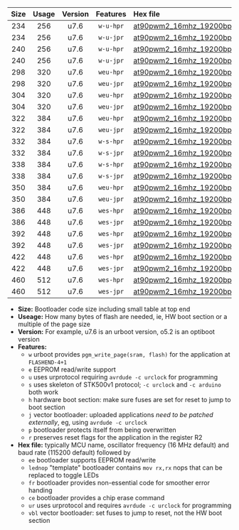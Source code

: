 |Size|Usage|Version|Features|Hex file|
|:-:|:-:|:-:|:-:|:--|
|234|256|u7.6|`w-u-hpr`|[at90pwm2_16mhz_19200bps_ur.hex](https://raw.githubusercontent.com/stefanrueger/urboot/main/bootloaders/at90pwm2/fcpu_16mhz/19200_bps/at90pwm2_16mhz_19200bps_ur.hex)|
|234|256|u7.6|`w-u-jpr`|[at90pwm2_16mhz_19200bps_ur_vbl.hex](https://raw.githubusercontent.com/stefanrueger/urboot/main/bootloaders/at90pwm2/fcpu_16mhz/19200_bps/at90pwm2_16mhz_19200bps_ur_vbl.hex)|
|240|256|u7.6|`w-u-hpr`|[at90pwm2_16mhz_19200bps_lednop_ur.hex](https://raw.githubusercontent.com/stefanrueger/urboot/main/bootloaders/at90pwm2/fcpu_16mhz/19200_bps/at90pwm2_16mhz_19200bps_lednop_ur.hex)|
|240|256|u7.6|`w-u-jpr`|[at90pwm2_16mhz_19200bps_lednop_ur_vbl.hex](https://raw.githubusercontent.com/stefanrueger/urboot/main/bootloaders/at90pwm2/fcpu_16mhz/19200_bps/at90pwm2_16mhz_19200bps_lednop_ur_vbl.hex)|
|298|320|u7.6|`weu-hpr`|[at90pwm2_16mhz_19200bps_ee_ur.hex](https://raw.githubusercontent.com/stefanrueger/urboot/main/bootloaders/at90pwm2/fcpu_16mhz/19200_bps/at90pwm2_16mhz_19200bps_ee_ur.hex)|
|298|320|u7.6|`weu-jpr`|[at90pwm2_16mhz_19200bps_ee_ur_vbl.hex](https://raw.githubusercontent.com/stefanrueger/urboot/main/bootloaders/at90pwm2/fcpu_16mhz/19200_bps/at90pwm2_16mhz_19200bps_ee_ur_vbl.hex)|
|304|320|u7.6|`weu-hpr`|[at90pwm2_16mhz_19200bps_ee_lednop_ur.hex](https://raw.githubusercontent.com/stefanrueger/urboot/main/bootloaders/at90pwm2/fcpu_16mhz/19200_bps/at90pwm2_16mhz_19200bps_ee_lednop_ur.hex)|
|304|320|u7.6|`weu-jpr`|[at90pwm2_16mhz_19200bps_ee_lednop_ur_vbl.hex](https://raw.githubusercontent.com/stefanrueger/urboot/main/bootloaders/at90pwm2/fcpu_16mhz/19200_bps/at90pwm2_16mhz_19200bps_ee_lednop_ur_vbl.hex)|
|322|384|u7.6|`weu-hpr`|[at90pwm2_16mhz_19200bps_ee_lednop_fr_ur.hex](https://raw.githubusercontent.com/stefanrueger/urboot/main/bootloaders/at90pwm2/fcpu_16mhz/19200_bps/at90pwm2_16mhz_19200bps_ee_lednop_fr_ur.hex)|
|322|384|u7.6|`weu-jpr`|[at90pwm2_16mhz_19200bps_ee_lednop_fr_ur_vbl.hex](https://raw.githubusercontent.com/stefanrueger/urboot/main/bootloaders/at90pwm2/fcpu_16mhz/19200_bps/at90pwm2_16mhz_19200bps_ee_lednop_fr_ur_vbl.hex)|
|332|384|u7.6|`w-s-hpr`|[at90pwm2_16mhz_19200bps.hex](https://raw.githubusercontent.com/stefanrueger/urboot/main/bootloaders/at90pwm2/fcpu_16mhz/19200_bps/at90pwm2_16mhz_19200bps.hex)|
|332|384|u7.6|`w-s-jpr`|[at90pwm2_16mhz_19200bps_vbl.hex](https://raw.githubusercontent.com/stefanrueger/urboot/main/bootloaders/at90pwm2/fcpu_16mhz/19200_bps/at90pwm2_16mhz_19200bps_vbl.hex)|
|338|384|u7.6|`w-s-hpr`|[at90pwm2_16mhz_19200bps_lednop.hex](https://raw.githubusercontent.com/stefanrueger/urboot/main/bootloaders/at90pwm2/fcpu_16mhz/19200_bps/at90pwm2_16mhz_19200bps_lednop.hex)|
|338|384|u7.6|`w-s-jpr`|[at90pwm2_16mhz_19200bps_lednop_vbl.hex](https://raw.githubusercontent.com/stefanrueger/urboot/main/bootloaders/at90pwm2/fcpu_16mhz/19200_bps/at90pwm2_16mhz_19200bps_lednop_vbl.hex)|
|350|384|u7.6|`weu-hpr`|[at90pwm2_16mhz_19200bps_ee_lednop_fr_ce_ur.hex](https://raw.githubusercontent.com/stefanrueger/urboot/main/bootloaders/at90pwm2/fcpu_16mhz/19200_bps/at90pwm2_16mhz_19200bps_ee_lednop_fr_ce_ur.hex)|
|350|384|u7.6|`weu-jpr`|[at90pwm2_16mhz_19200bps_ee_lednop_fr_ce_ur_vbl.hex](https://raw.githubusercontent.com/stefanrueger/urboot/main/bootloaders/at90pwm2/fcpu_16mhz/19200_bps/at90pwm2_16mhz_19200bps_ee_lednop_fr_ce_ur_vbl.hex)|
|386|448|u7.6|`wes-hpr`|[at90pwm2_16mhz_19200bps_ee.hex](https://raw.githubusercontent.com/stefanrueger/urboot/main/bootloaders/at90pwm2/fcpu_16mhz/19200_bps/at90pwm2_16mhz_19200bps_ee.hex)|
|386|448|u7.6|`wes-jpr`|[at90pwm2_16mhz_19200bps_ee_vbl.hex](https://raw.githubusercontent.com/stefanrueger/urboot/main/bootloaders/at90pwm2/fcpu_16mhz/19200_bps/at90pwm2_16mhz_19200bps_ee_vbl.hex)|
|392|448|u7.6|`wes-hpr`|[at90pwm2_16mhz_19200bps_ee_lednop.hex](https://raw.githubusercontent.com/stefanrueger/urboot/main/bootloaders/at90pwm2/fcpu_16mhz/19200_bps/at90pwm2_16mhz_19200bps_ee_lednop.hex)|
|392|448|u7.6|`wes-jpr`|[at90pwm2_16mhz_19200bps_ee_lednop_vbl.hex](https://raw.githubusercontent.com/stefanrueger/urboot/main/bootloaders/at90pwm2/fcpu_16mhz/19200_bps/at90pwm2_16mhz_19200bps_ee_lednop_vbl.hex)|
|422|448|u7.6|`wes-hpr`|[at90pwm2_16mhz_19200bps_ee_lednop_fr.hex](https://raw.githubusercontent.com/stefanrueger/urboot/main/bootloaders/at90pwm2/fcpu_16mhz/19200_bps/at90pwm2_16mhz_19200bps_ee_lednop_fr.hex)|
|422|448|u7.6|`wes-jpr`|[at90pwm2_16mhz_19200bps_ee_lednop_fr_vbl.hex](https://raw.githubusercontent.com/stefanrueger/urboot/main/bootloaders/at90pwm2/fcpu_16mhz/19200_bps/at90pwm2_16mhz_19200bps_ee_lednop_fr_vbl.hex)|
|460|512|u7.6|`wes-hpr`|[at90pwm2_16mhz_19200bps_ee_lednop_fr_ce.hex](https://raw.githubusercontent.com/stefanrueger/urboot/main/bootloaders/at90pwm2/fcpu_16mhz/19200_bps/at90pwm2_16mhz_19200bps_ee_lednop_fr_ce.hex)|
|460|512|u7.6|`wes-jpr`|[at90pwm2_16mhz_19200bps_ee_lednop_fr_ce_vbl.hex](https://raw.githubusercontent.com/stefanrueger/urboot/main/bootloaders/at90pwm2/fcpu_16mhz/19200_bps/at90pwm2_16mhz_19200bps_ee_lednop_fr_ce_vbl.hex)|

- **Size:** Bootloader code size including small table at top end
- **Useage:** How many bytes of flash are needed, ie, HW boot section or a multiple of the page size
- **Version:** For example, u7.6 is an urboot version, o5.2 is an optiboot version
- **Features:**
  + `w` urboot provides `pgm_write_page(sram, flash)` for the application at `FLASHEND-4+1`
  + `e` EEPROM read/write support
  + `u` uses urprotocol requiring `avrdude -c urclock` for programming
  + `s` uses skeleton of STK500v1 protocol; `-c urclock` and `-c arduino` both work
  + `h` hardware boot section: make sure fuses are set for reset to jump to boot section
  + `j` vector bootloader: uploaded applications *need to be patched externally*, eg, using `avrdude -c urclock`
  + `p` bootloader protects itself from being overwritten
  + `r` preserves reset flags for the application in the register R2
- **Hex file:** typically MCU name, oscillator frequency (16 MHz default) and baud rate (115200 default) followed by
  + `ee` bootloader supports EEPROM read/write
  + `lednop` "template" bootloader contains `mov rx,rx` nops that can be replaced to toggle LEDs
  + `fr` bootloader provides non-essential code for smoother error handing
  + `ce` bootloader provides a chip erase command
  + `ur` uses urprotocol and requires `avrdude -c urclock` for programming
  + `vbl` vector bootloader: set fuses to jump to reset, not the HW boot section
